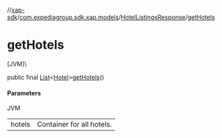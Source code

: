 //[xap-sdk](../../../index.md)/[com.expediagroup.sdk.xap.models](../index.md)/[HotelListingsResponse](index.md)/[getHotels](get-hotels.md)

# getHotels

[JVM]\

public final [List](https://docs.oracle.com/javase/8/docs/api/java/util/List.html)&lt;[Hotel](../-hotel/index.md)&gt;[getHotels](get-hotels.md)()

#### Parameters

JVM

| | |
|---|---|
| hotels | Container for all hotels. |
